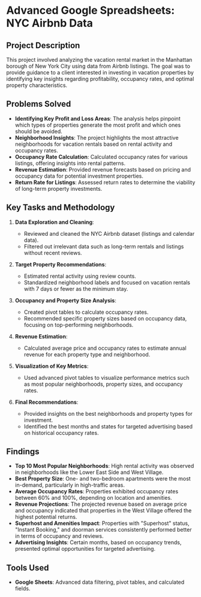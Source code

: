 
# Advanced Google Spreadsheets: NYC Airbnb Data

## Project Description
This project involved analyzing the vacation rental market in the Manhattan borough of New York City using data from Airbnb listings. The goal was to provide guidance to a client interested in investing in vacation properties by identifying key insights regarding profitability, occupancy rates, and optimal property characteristics.

## Problems Solved
- **Identifying Key Profit and Loss Areas**: The analysis helps pinpoint which types of properties generate the most profit and which ones should be avoided.
- **Neighborhood Insights**: The project highlights the most attractive neighborhoods for vacation rentals based on rental activity and occupancy rates.
- **Occupancy Rate Calculation**: Calculated occupancy rates for various listings, offering insights into rental patterns.
- **Revenue Estimation**: Provided revenue forecasts based on pricing and occupancy data for potential investment properties.
- **Return Rate for Listings**: Assessed return rates to determine the viability of long-term property investments.

## Key Tasks and Methodology
1. **Data Exploration and Cleaning**:
   - Reviewed and cleaned the NYC Airbnb dataset (listings and calendar data).
   - Filtered out irrelevant data such as long-term rentals and listings without recent reviews.

2. **Target Property Recommendations**:
   - Estimated rental activity using review counts.
   - Standardized neighborhood labels and focused on vacation rentals with 7 days or fewer as the minimum stay.

3. **Occupancy and Property Size Analysis**:
   - Created pivot tables to calculate occupancy rates.
   - Recommended specific property sizes based on occupancy data, focusing on top-performing neighborhoods.

4. **Revenue Estimation**:
   - Calculated average price and occupancy rates to estimate annual revenue for each property type and neighborhood.

5. **Visualization of Key Metrics**:
   - Used advanced pivot tables to visualize performance metrics such as most popular neighborhoods, property sizes, and occupancy rates.

6. **Final Recommendations**:
   - Provided insights on the best neighborhoods and property types for investment.
   - Identified the best months and states for targeted advertising based on historical occupancy rates.

## Findings
- **Top 10 Most Popular Neighborhoods**: High rental activity was observed in neighborhoods like the Lower East Side and West Village.
- **Best Property Size**: One- and two-bedroom apartments were the most in-demand, particularly in high-traffic areas.
- **Average Occupancy Rates**: Properties exhibited occupancy rates between 60% and 100%, depending on location and amenities.
- **Revenue Projections**: The projected revenue based on average price and occupancy indicated that properties in the West Village offered the highest potential returns.
- **Superhost and Amenities Impact**: Properties with "Superhost" status, "Instant Booking," and doorman services consistently performed better in terms of occupancy and reviews.
- **Advertising Insights**: Certain months, based on occupancy trends, presented optimal opportunities for targeted advertising.

## Tools Used
- **Google Sheets**: Advanced data filtering, pivot tables, and calculated fields.
